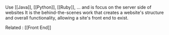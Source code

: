 Use [[Java]], [[Python]], [[Ruby]], … and is focus on the server side of websites
It is the behind-the-scenes work that creates a website's structure and overall functionality, allowing a site's front end to exist.

Related : [[Front End]]